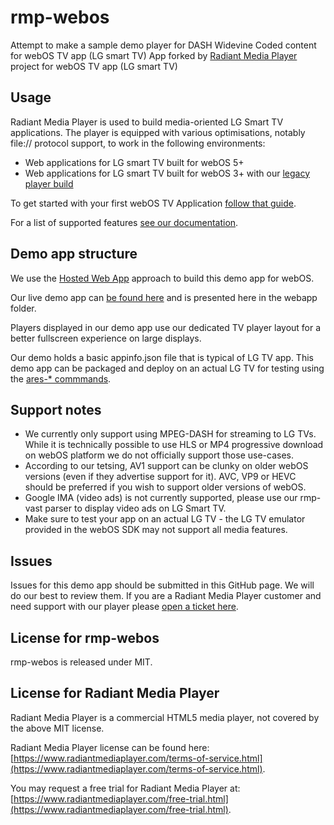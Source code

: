 # rmp-webos

Attempt to make a sample demo player for DASH Widevine Coded content for webOS TV app (LG smart TV)
App forked by [Radiant Media Player](https://www.radiantmediaplayer.com) project for webOS TV app (LG smart TV)

## Usage

Radiant Media Player is used to build media-oriented LG Smart TV applications.
The player is equipped with various optimisations, notably file:// protocol support, to work in the following environments:

- Web applications for LG smart TV built for webOS 5+
- Web applications for LG smart TV built for webOS 3+ with our [legacy player build](https://www.radiantmediaplayer.com/docs/latest/ie-11-support.html)

To get started with your first webOS TV Application [follow that guide](https://webostv.developer.lge.com/develop/getting-started).

For a list of supported features [see our documentation](https://www.radiantmediaplayer.com/docs/latest/lg-smart-tv.html#supported-features).

## Demo app structure

We use the [Hosted Web App](https://webostv.developer.lge.com/develop/getting-started/web-app-types) approach to build this demo app for webOS.

Our live demo app can [be found here](https://www.radiantmediaplayer.com/rmp-webos/) and is presented here in the webapp folder.

Players displayed in our demo app use our dedicated TV player layout for a better fullscreen experience on large displays.

Our demo holds a basic appinfo.json file that is typical of LG TV app. This demo app can be packaged and deploy on an actual LG TV for testing using the [ares-* commmands](https://webostv.developer.lge.com/develop/tools/cli-introduction).

## Support notes

- We currently only support using MPEG-DASH for streaming to LG TVs. While it is technically possible to use HLS or MP4 progressive download on webOS platform we do not officially support those use-cases. 
- According to our tetsing, AV1 support can be clunky on older webOS versions (even if they advertise support for it). AVC, VP9 or HEVC should be preferred if you wish to support older versions of webOS.
- Google IMA (video ads) is not currently supported, please use our rmp-vast parser to display video ads on LG Smart TV.
- Make sure to test your app on an actual LG TV - the LG TV emulator provided in the webOS SDK may not support all media features.

## Issues

Issues for this demo app should be submitted in this GitHub page. We will do our best to review them. If you are a Radiant Media Player customer and need support with our player please [open a ticket here](https://www.radiantmediaplayer.com/technical-support.html).

## License for rmp-webos

rmp-webos is released under MIT.

## License for Radiant Media Player

Radiant Media Player is a commercial HTML5 media player, not covered by the above MIT license.

Radiant Media Player license can be found here: [https://www.radiantmediaplayer.com/terms-of-service.html](https://www.radiantmediaplayer.com/terms-of-service.html).

You may request a free trial for Radiant Media Player at: [https://www.radiantmediaplayer.com/free-trial.html](https://www.radiantmediaplayer.com/free-trial.html).
